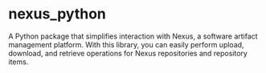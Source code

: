 # nexus_python

A Python package that simplifies interaction with Nexus, a software artifact management platform. With this library, you can easily perform upload, download, and retrieve operations for Nexus repositories and repository items.
